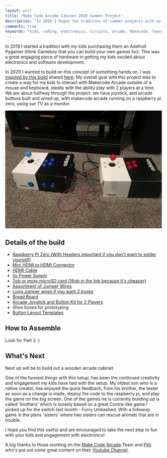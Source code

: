 ```yaml
---
layout: post
title: "Make Code Arcade Cabinet 2020 Summer Project"
description: "In 2019 I began the tradition of summer projects with my two boys, introducing them to coding and electronics. In 2020 this is what we are up to."
comments: true
keywords: "kids, coding, electronics, circuits, arcade, Makecode, learning, summer, 2020"
---
```


In 2019 I started a tradition with my kids purchasing them an Adafruit Pygamer (think Gameboy that you can build your own games for). This was a great engaging piece of hardware in getting my kids excited about electronics and software development.

In 2020 I wanted to build on this concept of something hands on. I was [inspired by this build](https://github.com/senorlloyd/MakeCode-Arcade-Cabinet) shared [here](https://twitter.com/senorlloyd/status/1257721613690138624). My overall goal with this project was to create a way for my kids to interact with Makecode Arcade outside of a mouse and keyboard, ideally with the ability play with 2 players at a time. We are about halfway through the project. we have joystick, and arcade buttons built and wired up, with makecode arcade running on a raspberry pi zero, using our TV as a monitor.

![blue-and-red-shoebox](/assets/images/2020-06/blue-and-red-shoebox.jpg)

## Details of the build

* [Raspberry Pi Zero (With Headers important if you don't want to solder yourself)](https://www.sparkfun.com/products/15470)
* [Mini HDMI to HDMI Connector](https://amzn.to/2CSSxQF)
* [HDMI Cable](https://amzn.to/2VsuCOi)
* [5v Power Supply](https://amzn.to/3i6Z1LI)
* [2gb or more microSD card (16gb in the link because it's cheaper)](https://amzn.to/386I9Ac)
* [Assortment of Jumper Wires](https://amzn.to/2YHt8lf)
* [Long Jumper wires if you want 2 boxes](https://amzn.to/2BlGjzt)
* [Bread Board](https://amzn.to/2NEAik2)
* [Arcade Joystick and Button Kit for 2 Players](https://amzn.to/3i95aqI)
* Shoe boxes for prototyping
* [Button Layout Templates](https://www.slagcoin.com/joystick/layout.html)

## How to Assemble

Look for Part 2 :)

## What's Next

Next up will be to build out a wooden arcade cabinet.

One of the funnest things with this setup, has been the continued creativity and engagement my kids have had with the setup. My oldest son who is a native creator, has enjoyed the quick feedback, from his brother, the tester as soon as a change is made, deploy the code to the raspberry pi, and play the game on the big screen. One of the games he is currently building up is called 'brothers' which is loosely based on a great Contra-like game I picked up for the switch last month - Furry Unleashed. With a followup game in the plans 'sisters' where two sisters can rescue animals that are in trouble.

I hope you find this useful and are encouraged to take the next step to fun with your kids and engagement with electronics!

A big thanks to those working on the [Make Code Arcade](https://arcade.makecode.com/) Team and [Peli](https://twitter.com/pelikhan) who's put out some great content on their [Youtube Channel](https://www.youtube.com/channel/UCye7YlvFUUQ1dSy0WZZ1T_Q).
